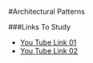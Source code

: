 #Architectural Patterns

###Links To Study
- [You Tube Link 01](https://www.youtube.com/watch?v=BO761Fj6HH8)
- [You Tube Link 02](https://www.youtube.com/watch?v=gIL8rW_eyww)